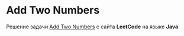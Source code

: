 # Add Two Numbers
Решение задачи [Add Two Numbers](https://leetcode.com/problems/add-two-numbers/) с сайта **LeetCode** на языке **Java**